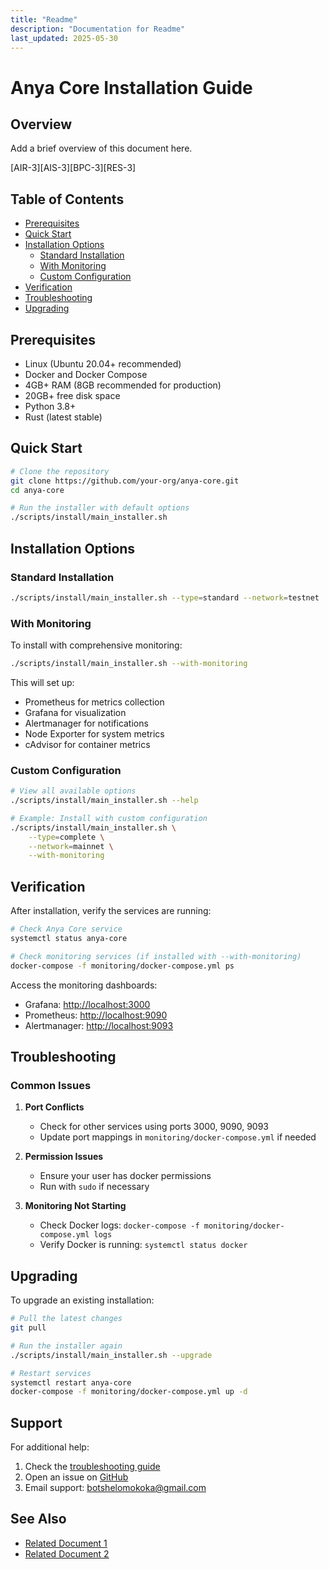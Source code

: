 ```yaml
---
title: "Readme"
description: "Documentation for Readme"
last_updated: 2025-05-30
---
```


# Anya Core Installation Guide

## Overview

Add a brief overview of this document here.


[AIR-3][AIS-3][BPC-3][RES-3]

## Table of Contents

- [Prerequisites](#prerequisites)
- [Quick Start](#quick-start)
- [Installation Options](#installation-options)
  - [Standard Installation](#standard-installation)
  - [With Monitoring](#with-monitoring)
  - [Custom Configuration](#custom-configuration)
- [Verification](#verification)
- [Troubleshooting](#troubleshooting)
- [Upgrading](#upgrading)

## Prerequisites

- Linux (Ubuntu 20.04+ recommended)
- Docker and Docker Compose
- 4GB+ RAM (8GB recommended for production)
- 20GB+ free disk space
- Python 3.8+
- Rust (latest stable)

## Quick Start

```bash
# Clone the repository
git clone https://github.com/your-org/anya-core.git
cd anya-core

# Run the installer with default options
./scripts/install/main_installer.sh
```

## Installation Options

### Standard Installation

```bash
./scripts/install/main_installer.sh --type=standard --network=testnet
```

### With Monitoring

To install with comprehensive monitoring:

```bash
./scripts/install/main_installer.sh --with-monitoring
```

This will set up:

- Prometheus for metrics collection
- Grafana for visualization
- Alertmanager for notifications
- Node Exporter for system metrics
- cAdvisor for container metrics

### Custom Configuration

```bash
# View all available options
./scripts/install/main_installer.sh --help

# Example: Install with custom configuration
./scripts/install/main_installer.sh \
    --type=complete \
    --network=mainnet \
    --with-monitoring
```

## Verification

After installation, verify the services are running:

```bash
# Check Anya Core service
systemctl status anya-core

# Check monitoring services (if installed with --with-monitoring)
docker-compose -f monitoring/docker-compose.yml ps
```

Access the monitoring dashboards:

- Grafana: <http://localhost:3000>
- Prometheus: <http://localhost:9090>
- Alertmanager: <http://localhost:9093>

## Troubleshooting

### Common Issues

1. **Port Conflicts**
   - Check for other services using ports 3000, 9090, 9093
   - Update port mappings in `monitoring/docker-compose.yml` if needed

2. **Permission Issues**
   - Ensure your user has docker permissions
   - Run with `sudo` if necessary

3. **Monitoring Not Starting**
   - Check Docker logs: `docker-compose -f monitoring/docker-compose.yml logs`
   - Verify Docker is running: `systemctl status docker`

## Upgrading

To upgrade an existing installation:

```bash
# Pull the latest changes
git pull

# Run the installer again
./scripts/install/main_installer.sh --upgrade

# Restart services
systemctl restart anya-core
docker-compose -f monitoring/docker-compose.yml up -d
```

## Support

For additional help:

1. Check the [troubleshooting guide](../TROUBLESHOOTING.md)
2. Open an issue on [GitHub](https://github.com/your-org/anya-core/issues)
3. Email support: <botshelomokoka@gmail.com>

## See Also

- [Related Document 1](../INSTALLATION.md)
- [Related Document 2](../../INSTALLATION_REVIEW.md)
